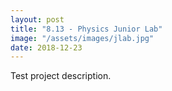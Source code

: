 ```yaml
---
layout: post
title: "8.13 - Physics Junior Lab"
image: "/assets/images/jlab.jpg"
date: 2018-12-23
---
```


Test project description.